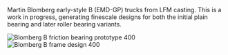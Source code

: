 Martin Blomberg early-style B (EMD-GP) trucks from LFM casting.  This is a work in progress, generating finescale designs for both the initial plain bearing and later roller bearing variants.

![Blomberg B friction bearing prototype 400](https://github.com/user-attachments/assets/ad94d449-9dcd-40e8-8c78-9612a33eadc6)
![Blomberg B frame design 400](https://github.com/user-attachments/assets/3bcfac7e-dc52-4605-85b3-33762f4ccd8f)
